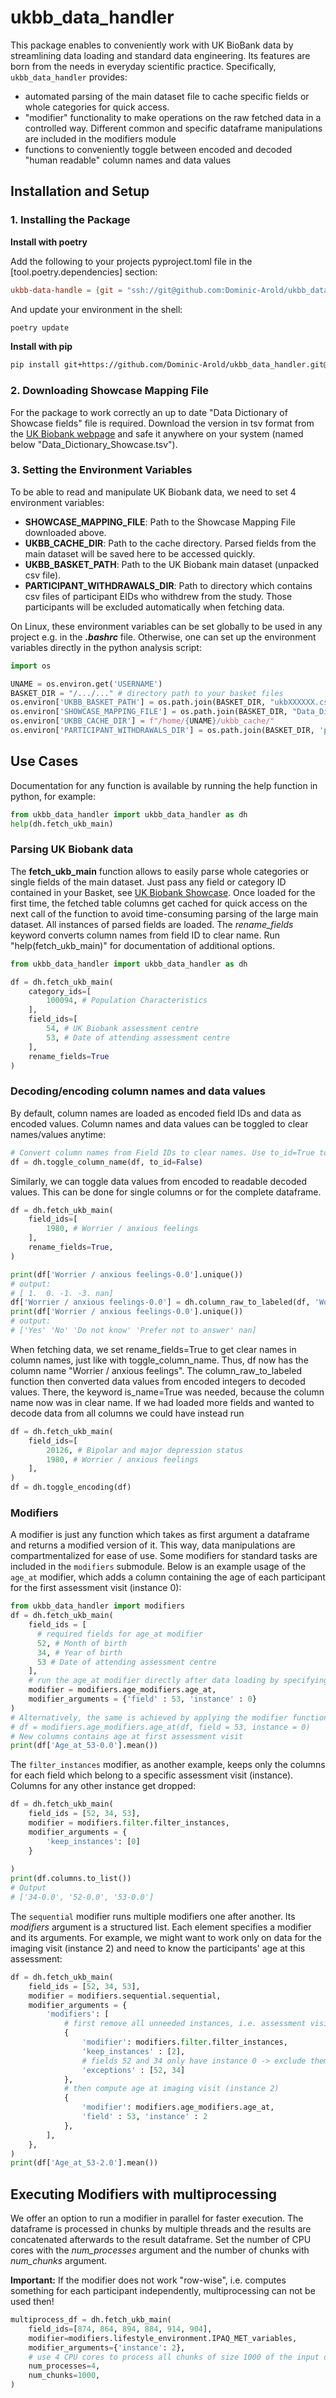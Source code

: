 # ukbb_data_handler

This package enables to conveniently work with UK BioBank data by streamlining data loading 
and standard data engineering. Its features are born from the needs in everyday scientific practice.
Specifically, ```ukbb_data_handler``` provides:

- automated parsing of the main dataset file to cache specific fields or whole categories for quick access.
- "modifier" functionality to make operations on the raw fetched data in a controlled way. Different common and specific dataframe manipulations are included in the modifiers module
- functions to conveniently toggle between encoded and decoded "human readable" column names and data values

## Installation and Setup

### 1. Installing the Package

**Install with poetry**

Add the following to your projects pyproject.toml file in the [tool.poetry.dependencies] section:
```toml
ukbb-data-handle = {git = "ssh://git@github.com:Dominic-Arold/ukbb_data_handler.git", tag = "0.2.0"}
```
And update your environment in the shell:
```bash
poetry update
```

**Install with pip**

```bash
pip install git+https://github.com/Dominic-Arold/ukbb_data_handler.git@0.2.0
```


### 2. Downloading Showcase Mapping File

For the package to work correctly an up to date "Data Dictionary of Showcase fields"
file is required. Download the version in tsv format from the [UK Biobank webpage](https://biobank.ctsu.ox.ac.uk/crystal/exinfo.cgi?src=AccessingData) 
and safe it anywhere on your system (named below "Data_Dictionary_Showcase.tsv").

### 3. Setting the Environment Variables

To be able to read and manipulate UK Biobank data, we need to set 4 environment variables:

- **SHOWCASE_MAPPING_FILE**: Path to the Showcase Mapping File downloaded above.
- **UKBB_CACHE_DIR**: Path to the cache directory. Parsed fields from the main dataset will be saved here to be accessed quickly.
- **UKBB_BASKET_PATH**: Path to the UK Biobank main dataset (unpacked csv file).
- **PARTICIPANT_WITHDRAWALS_DIR**: Path to directory which contains csv files of participant EIDs who withdrew from the study. Those participants will be excluded automatically when fetching data.


On Linux, these environment variables can be set globally to be used in any project e.g. in the ***.bashrc*** file.
Otherwise, one can set up  the environment variables directly in the python analysis script:

```python
import os

UNAME = os.environ.get('USERNAME')
BASKET_DIR = "/.../..." # directory path to your basket files
os.environ['UKBB_BASKET_PATH'] = os.path.join(BASKET_DIR, "ukbXXXXXX.csv")
os.environ['SHOWCASE_MAPPING_FILE'] = os.path.join(BASKET_DIR, "Data_Dictionary_Showcase.tsv")
os.environ['UKBB_CACHE_DIR'] = f"/home/{UNAME}/ukbb_cache/"
os.environ['PARTICIPANT_WITHDRAWALS_DIR'] = os.path.join(BASKET_DIR, 'participant_withdrawals')
```

## Use Cases

Documentation for any function is available by running the help function in python, for example:

```python
from ukbb_data_handler import ukbb_data_handler as dh
help(dh.fetch_ukb_main)
```

### Parsing UK Biobank data

The **fetch_ukb_main** function allows to easily parse whole categories or single fields of the main dataset. Just pass
any field or category ID contained in your Basket, see 
[UK Biobank Showcase](https://biobank.ctsu.ox.ac.uk/crystal/browse.cgi?id=-2&cd=essential_info).
Once loaded for the first time, the fetched table columns get cached for quick access on the next call of the function 
to avoid time-consuming parsing of the large main dataset. All instances of parsed fields are loaded. The *rename_fields*
keyword converts column names from field ID to clear name. Run "help(fetch_ukb_main)" for documentation of additional 
options.

```python
from ukbb_data_handler import ukbb_data_handler as dh

df = dh.fetch_ukb_main(
    category_ids=[
        100094, # Population Characteristics
    ],
    field_ids=[
        54, # UK Biobank assessment centre
        53, # Date of attending assessment centre
    ],
    rename_fields=True
)
```


### Decoding/encoding column names and data values

By default, column names are loaded as encoded field IDs and data as encoded values. Column names and data values can be
toggled to clear names/values anytime:

```python
# Convert column names from Field IDs to clear names. Use to_id=True to reverse
df = dh.toggle_column_name(df, to_id=False)
```

Similarly, we can toggle data values from encoded to readable decoded values.
This can be done for single columns or for the complete dataframe.

```python
df = dh.fetch_ukb_main(
    field_ids=[
        1980, # Worrier / anxious feelings
    ],
    rename_fields=True,
)

print(df['Worrier / anxious feelings-0.0'].unique())
# output:
# [ 1.  0. -1. -3. nan]
df['Worrier / anxious feelings-0.0'] = dh.column_raw_to_labeled(df, 'Worrier / anxious feelings-0.0', is_name=True)
print(df['Worrier / anxious feelings-0.0'].unique())
# output:
# ['Yes' 'No' 'Do not know' 'Prefer not to answer' nan]
```

When fetching data, we set rename_fields=True to get clear names in column names, just like with toggle_column_name.
Thus, df now has the column name "Worrier / anxious feelings". The column_raw_to_labeled function then converted data 
values from encoded integers to decoded values. There, the keyword is_name=True was needed, because the column 
name now was in clear name. If we had loaded more fields and wanted to decode data from all columns we 
could have instead run 

```python
df = dh.fetch_ukb_main(
    field_ids=[
        20126, # Bipolar and major depression status
        1980, # Worrier / anxious feelings
    ],
)
df = dh.toggle_encoding(df)
```

### Modifiers

A modifier is just any function which takes as first argument a dataframe and returns a modified version of it.
This way, data manipulations are compartmentalized for ease of use. Some modifiers for standard tasks are included in 
the ```modifiers``` submodule. Below is an example usage of the ```age_at``` modifier, which adds a column containing 
the age of each participant for the first assessment visit (instance 0):

```python
from ukbb_data_handler import modifiers
df = dh.fetch_ukb_main(
    field_ids = [
      # required fields for age_at modifier
      52, # Month of birth
      34, # Year of birth
      53 # Date of attending assessment centre	
    ],
    # run the age_at modifier directly after data loading by specifying these args:
    modifier = modifiers.age_modifiers.age_at, 
    modifier_arguments = {'field' : 53, 'instance' : 0}
)
# Alternatively, the same is achieved by applying the modifier function anytime by hand:
# df = modifiers.age_modifiers.age_at(df, field = 53, instance = 0)
# New columns contains age at first assessment visit
print(df['Age_at_53-0.0'].mean())
```

The ```filter_instances``` modifier, as another example, keeps only the columns for each field 
which belong to a specific assessment visit (instance). Columns for any other instance get dropped:

```python
df = dh.fetch_ukb_main(
    field_ids = [52, 34, 53],
    modifier = modifiers.filter.filter_instances, 
    modifier_arguments = {
        'keep_instances': [0]
    }
    
)
print(df.columns.to_list())
# Output
# ['34-0.0', '52-0.0', '53-0.0']
```

The ```sequential``` modifier runs multiple modifiers one after another. Its *modifiers* argument is a structured list. 
Each element specifies a modifier and its arguments. For example, we might want to work only on data for 
the imaging visit (instance 2) and need to know the participants' age at this assessment:

```python
df = dh.fetch_ukb_main(
    field_ids = [52, 34, 53],
    modifier = modifiers.sequential.sequential, 
    modifier_arguments = {
        'modifiers': [
            # first remove all unneeded instances, i.e. assessment visits
            {
                'modifier': modifiers.filter.filter_instances,
                'keep_instances' : [2], 
                # fields 52 and 34 only have instance 0 -> exclude them from filtering 
                'exceptions' : [52, 34]
            },
            # then compute age at imaging visit (instance 2)
            {
                'modifier': modifiers.age_modifiers.age_at,
                'field' : 53, 'instance' : 2
            },
        ],
    },
)
print(df['Age_at_53-2.0'].mean())
```

## Executing Modifiers with multiprocessing

We offer an option to run a modifier in parallel for faster execution. The dataframe is processed in chunks by multiple
threads and the results are concatenated afterwards to the result dataframe. 
Set the number of CPU cores with the *num_processes* argument and the number of chunks with *num_chunks* argument.

**Important:** If the modifier does not work "row-wise", i.e. computes something for each participant independently, 
multiprocessing can not be used then!

```python
multiprocess_df = dh.fetch_ukb_main(
    field_ids=[874, 864, 894, 884, 914, 904],
    modifier=modifiers.lifestyle_environment.IPAQ_MET_variables,
    modifier_arguments={'instance': 2},
    # use 4 CPU cores to process all chunks of size 1000 of the input dataframe
    num_processes=4,
    num_chunks=1000,
)
```